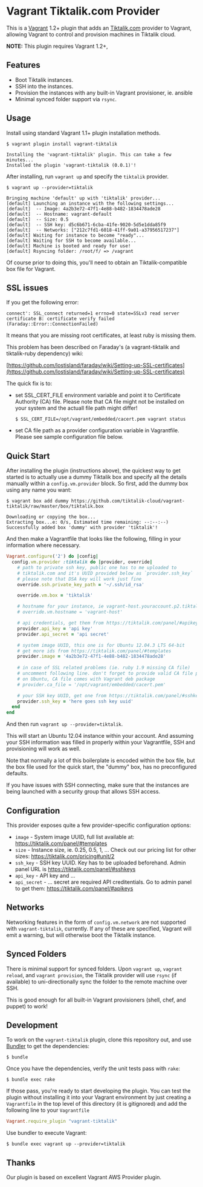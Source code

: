 # Vagrant Tiktalik.com Provider

This is a [Vagrant](http://www.vagrantup.com) 1.2+ plugin that adds an [Tiktalik.com](https://tiktalik.com)
provider to Vagrant, allowing Vagrant to control and provision machines in Tiktalik cloud.

**NOTE:** This plugin requires Vagrant 1.2+,

## Features

* Boot Tiktalik instances.
* SSH into the instances.
* Provision the instances with any built-in Vagrant provisioner, ie. ansible
* Minimal synced folder support via `rsync`.

## Usage

Install using standard Vagrant 1.1+ plugin installation methods.

```
$ vagrant plugin install vagrant-tiktalik

Installing the 'vagrant-tiktalik' plugin. This can take a few minutes...
Installed the plugin 'vagrant-tiktalik (0.0.1)'!
```

After installing, run `vagrant up` and specify the `tiktalik` provider.

```
$ vagrant up --provider=tiktalik

Bringing machine 'default' up with 'tiktalik' provider...
[default] Launching an instance with the following settings...
[default]  -- Image: 4a2b3e72-47f1-4e88-b482-1834478ade28
[default]  -- Hostname: vagrant-default
[default]  -- Size: 0.5
[default]  -- SSH key: d5c6b671-6cba-41fe-9020-5d5e1dda85f9
[default]  -- Networks: ["212c7fd1-6018-41ff-9a01-a37956517237"]
[default] Waiting for instance to become "ready"...
[default] Waiting for SSH to become available...
[default] Machine is booted and ready for use!
[default] Rsyncing folder: /root/f/ => /vagrant
```

Of course prior to doing this, you'll need to obtain an Tiktalik-compatible
box file for Vagrant.

## SSL issues

If you get the following error:

```
connect': SSL_connect returned=1 errno=0 state=SSLv3 read server certificate B: certificate verify failed (Faraday::Error::ConnectionFailed)
```

It means that you are missing root certificates, at least ruby is missing them.

This problem has been described on Faraday's (a vagrant-tiktalik and tiktalik-ruby dependency) wiki:

[https://github.com/lostisland/faraday/wiki/Setting-up-SSL-certificates](https://github.com/lostisland/faraday/wiki/Setting-up-SSL-certificates)

The quick fix is to:

 * set SSL_CERT_FILE environment variable and point it to Certificate Authority (CA) file. Please note that CA file might not be installed on your system and the actuall file path might differ!
 
   ```
   $ SSL_CERT_FILE=/opt/vagrant/embedded/cacert.pem vagrant status
   ```
 * set CA file path as a provider configuration variable in Vagrantfile.  Please see sample configuration file below.


## Quick Start

After installing the plugin (instructions above), the quickest way to get
started is to actually use a dummy Tiktalik box and specify all the details
manually within a `config.vm.provider` block. So first, add the dummy
box using any name you want:

```
$ vagrant box add dummy https://github.com/tiktalik-cloud/vagrant-tiktalik/raw/master/box/tiktalik.box

Downloading or copying the box...
Extracting box...e: 0/s, Estimated time remaining: --:--:--)
Successfully added box 'dummy' with provider 'tiktalik'!
```

And then make a Vagrantfile that looks like the following, filling in
your information where necessary.

```ruby
Vagrant.configure('2') do |config|
  config.vm.provider :tiktalik do |provider, override|
    # path to private ssh key, public one has to me uploaded to
    # tiktalik.com and it's UUID provided below as `provider.ssh_key`
    # please note that DSA key will work just fine
    override.ssh.private_key_path = '~/.ssh/id_rsa'

    override.vm.box = 'tiktalik'

    # hostname for your instance, ie vagrant-host.youraccount.p2.tiktalik.com
    # override.vm.hostname = 'vagrant-host'

    # api credentials, get them from https://tiktalik.com/panel/#apikeys
    provider.api_key = 'api key'
    provider.api_secret = 'api secret'

    # system image UUID, this one is for Ubuntu 12.04.3 LTS 64-bit
    # get more ids from https://tiktalik.com/panel/#templates
    provider.image = '4a2b3e72-47f1-4e88-b482-1834478ade28'
    
    # in case of SSL related problems (ie. ruby 1.9 missing CA file)
    # uncomment following line. don't forget to provide valid CA file path.
    # on Ubuntu, CA file comes with Vagrant deb package
    # provider.ca_file = '/opt/vagrant/embedded/cacert.pem'

    # your SSH key UUID, get one from https://tiktalik.com/panel/#sshkeys
    provider.ssh_key = 'here goes ssh key uuid'
  end
end
```

And then run `vagrant up --provider=tiktalik`.

This will start an Ubuntu 12.04 instance within your account.
And assuming your SSH information was filled in properly
within your Vagrantfile, SSH and provisioning will work as well.

Note that normally a lot of this boilerplate is encoded within the box
file, but the box file used for the quick start, the "dummy" box, has
no preconfigured defaults.

If you have issues with SSH connecting, make sure that the instances
are being launched with a security group that allows SSH access.

## Configuration

This provider exposes quite a few provider-specific configuration options:

* `image` - System image UUID, full list available at:
  https://tiktalik.com/panel/#templates
* `size` - Instance size, ie. 0.25, 0.5, 1, ...
  Check out our pricing list for other sizes:
  https://tiktalik.com/pricing#unit/2
* `ssh_key` - SSH key UUID.  Key has to be uploaded beforehand.
  Admin panel URL is https://tiktalik.com/panel/#sshkeys
* `api_key` - API key and ...
* `api_secret` - ... secret are required API creditentials.
  Go to admin panel to get them: https://tiktalik.com/panel/#apikeys

## Networks

Networking features in the form of `config.vm.network` are not
supported with `vagrant-tiktalik`, currently. If any of these are
specified, Vagrant will emit a warning, but will otherwise boot
the Tiktalik instance.

## Synced Folders

There is minimal support for synced folders. Upon `vagrant up`,
`vagrant reload`, and `vagrant provision`, the Tiktalik provider will use
`rsync` (if available) to uni-directionally sync the folder to
the remote machine over SSH.

This is good enough for all built-in Vagrant provisioners (shell,
chef, and puppet) to work!

## Development

To work on the `vagrant-tiktalik` plugin, clone this repository out, and use
[Bundler](http://gembundler.com) to get the dependencies:

```
$ bundle
```

Once you have the dependencies, verify the unit tests pass with `rake`:

```
$ bundle exec rake
```

If those pass, you're ready to start developing the plugin. You can test
the plugin without installing it into your Vagrant environment by just
creating a `Vagrantfile` in the top level of this directory (it is gitignored)
and add the following line to your `Vagrantfile` 
```ruby
Vagrant.require_plugin "vagrant-tiktalik"
```
Use bundler to execute Vagrant:
```
$ bundle exec vagrant up --provider=tiktalik
```

## Thanks

Our plugin is based on excellent Vagrant AWS Provider plugin.
